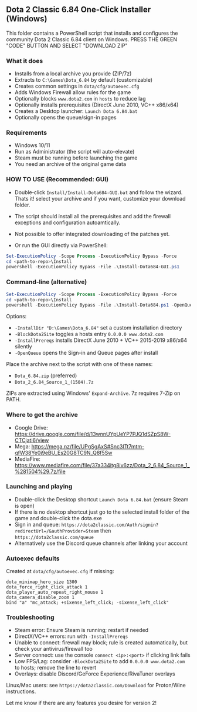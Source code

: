 ## Dota 2 Classic 6.84 One-Click Installer (Windows)

This folder contains a PowerShell script that installs and configures the community Dota 2 Classic 6.84 client on Windows. 
PRESS THE GREEN "CODE" BUTTON AND SELECT "DOWNLOAD ZIP" 

### What it does
- Installs from a local archive you provide (ZIP/7z)
- Extracts to `C:\Games\Dota_6.84` by default (customizable)
- Creates common settings in `dota/cfg/autoexec.cfg`
- Adds Windows Firewall allow rules for the game
- Optionally blocks `www.dota2.com` in `hosts` to reduce lag
- Optionally installs prerequisites (DirectX June 2010, VC++ x86/x64)
- Creates a Desktop launcher: `Launch Dota 6.84.bat`
- Optionally opens the queue/sign-in pages

### Requirements
- Windows 10/11
- Run as Administrator (the script will auto-elevate)
- Steam must be running before launching the game
- You need an archive of the original game data 

### HOW TO USE (Recommended: GUI)
- Double‑click `Install/Install-Dota684-GUI.bat` and follow the wizard.  Thats it! select your archive and if you want, customize your download folder. 
- The script should install all the prerequisites and add the firewall exceptions and configuration autoamtically. 
- Not possible to offer integrated downloading of the patches yet. 


- Or run the GUI directly via PowerShell:

```powershell
Set-ExecutionPolicy -Scope Process -ExecutionPolicy Bypass -Force
cd <path-to-repo>\Install
powershell -ExecutionPolicy Bypass -File .\Install-Dota684-GUI.ps1
```

### Command‑line (alternative)
```powershell
Set-ExecutionPolicy -Scope Process -ExecutionPolicy Bypass -Force
cd <path-to-repo>\Install
powershell -ExecutionPolicy Bypass -File .\Install-Dota684.ps1 -OpenQueue -BlockDota2Site -InstallPrereqs
```

Options:
- `-InstallDir "D:\Games\Dota_6.84"` set a custom installation directory
- `-BlockDota2Site` toggles a hosts entry `0.0.0.0 www.dota2.com`
- `-InstallPrereqs` installs DirectX June 2010 + VC++ 2015-2019 x86/x64 silently
- `-OpenQueue` opens the Sign-in and Queue pages after install
 

Place the archive next to the script with one of these names:
- `Dota_6.84.zip` (preferred)
- `Dota_2_6.84_Source_1_(1504).7z`

ZIPs are extracted using Windows' `Expand-Archive`. 7z requires 7-Zip on PATH.

### Where to get the archive
- Google Drive: https://drive.google.com/file/d/13wnnUYpUeYP7PJQ1dSZpS8W-CTCjati6/view
- Mega: https://mega.nz/file/UPgSgAxS#Snc3ITt7mtm-qfW38Ye0j9eBU_Es20G8TC9N_Q8f5Sw
- MediaFire: https://www.mediafire.com/file/37a334itg8iv6zz/Dota_2_6.84_Source_1_%281504%29.7z/file


### Launching and playing
- Double-click the Desktop shortcut `Launch Dota 6.84.bat` (ensure Steam is open)
- If there is no desktop shortcut just go to the selected install folder of the game and double-click the dota.exe
- Sign in and queue: `https://dota2classic.com/Auth/signin?redirectUrl=/&authProvider=Steam` then `https://dota2classic.com/queue`
- Alternatively use the Discord queue channels after linking your account

### Autoexec defaults
Created at `dota/cfg/autoexec.cfg` if missing:

```
dota_minimap_hero_size 1300
dota_force_right_click_attack 1
dota_player_auto_repeat_right_mouse 1
dota_camera_disable_zoom 1
bind "a" "mc_attack; +sixense_left_click; -sixense_left_click"
```

### Troubleshooting
- Steam error: Ensure Steam is running; restart if needed
- DirectX/VC++ errors: run with `-InstallPrereqs`
- Unable to connect: firewall may block; rule is created automatically, but check your antivirus/firewall too
- Server connect: use the console `connect <ip>:<port>` if clicking link fails
- Low FPS/Lag: consider `-BlockDota2Site` to add `0.0.0.0 www.dota2.com` to hosts; remove the line to revert
- Overlays: disable Discord/GeForce Experience/RivaTuner overlays

Linux/Mac users: see `https://dota2classic.com/Download` for Proton/Wine instructions.

Let me know if there are any features you desire for version 2! 


